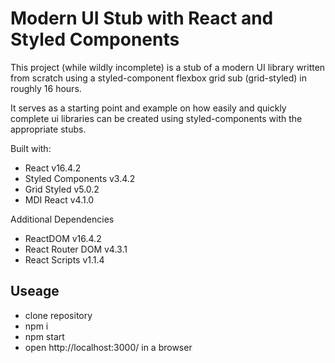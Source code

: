 # Modern UI Stub with React and Styled Components

This project (while wildly incomplete) is a stub of a modern UI library
written from scratch using a styled-component flexbox grid sub (grid-styled)
in roughly 16 hours.

It serves as a starting point and example on how easily and quickly complete
ui libraries can be created using styled-components with the appropriate stubs.

Built with:
* React v16.4.2
* Styled Components v3.4.2
* Grid Styled v5.0.2
* MDI React v4.1.0

Additional Dependencies
* ReactDOM v16.4.2
* React Router DOM v4.3.1
* React Scripts v1.1.4

## Useage

* clone repository
* npm i
* npm start
* open http://localhost:3000/ in a browser
